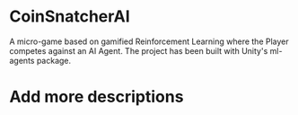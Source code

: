# CoinSnatcherAI
A micro-game based on gamified Reinforcement Learning where the Player competes against an AI Agent. The project has been built with Unity's ml-agents package.

# Add more descriptions
